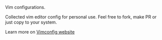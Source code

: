 Vim configurations.

Collected vim editor config for personal use. Feel free to fork, make PR or
just copy to your system. 


Learn more on [Vimconfig website](http://vimconfig.com/)

